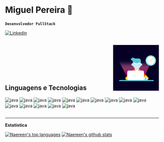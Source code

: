 # Miguel Pereira 👋 

**`Desenvolvedor FullStack`**

[![Linkedin](https://img.shields.io/badge/LinkedIn-0077B5?style=for-the-badge&logo=linkedin&logoColor=white)](https://linkedin.com/in/miguel-pereira-86b71a143)

</br>

<img align="right" width="150" height="150px" alt="java" src="https://github.com/Miguel-ADS-86/Miguel-ADS-86/blob/main/Mgp.gif" />

</br></br></br></br></br>

## Linguagens e Tecnologias

<div style="display: inline_block">
   <img align="center" alt="java" src="https://img.shields.io/badge/java-%23ED8B00.svg?style=for-the-badge&logo=openjdk&logoColor=white" />
   <img align="center" alt="java" src="https://img.shields.io/badge/HTML5-E34F26?style=for-the-badge&logo=html5&logoColor=white" />
   <img align="center" alt="java" src="https://img.shields.io/badge/CSS3-1572B6?style=for-the-badge&logo=css3&logoColor=white" />
   <img align="center" alt="java" src="https://img.shields.io/badge/Microsoft%20SQL%20Server-CC2927?style=for-the-badge&logo=microsoft%20sql%20server&logoColor=white" />
   <img align="center" alt="java" src="https://img.shields.io/badge/mysql-4479A1.svg?style=for-the-badge&logo=mysql&logoColor=white" />
   <img align="center" alt="java" src="https://img.shields.io/badge/postgres-%23316192.svg?style=for-the-badge&logo=postgresql&logoColor=white" />
   <img align="center" alt="java" src="https://img.shields.io/badge/bootstrap-%238511FA.svg?style=for-the-badge&logo=bootstrap&logoColor=white" />
   <img align="center" alt="java" src="https://img.shields.io/badge/node.js-6DA55F?style=for-the-badge&logo=node.js&logoColor=white" />
   <img align="center" alt="java" src="https://img.shields.io/badge/react-%2320232a.svg?style=for-the-badge&logo=react&logoColor=%2361DAFB" />
   <img align="center" alt="java" src="https://img.shields.io/badge/spring-%236DB33F.svg?style=for-the-badge&logo=spring&logoColor=white" />
   <img align="center" alt="java" src="https://img.shields.io/badge/Eclipse-FE7A16.svg?style=for-the-badge&logo=Eclipse&logoColor=white" />
   <img align="center" alt="java" src="https://img.shields.io/badge/IntelliJIDEA-000000.svg?style=for-the-badge&logo=intellij-idea&logoColor=white" />
   <img align="center" alt="java" src="https://img.shields.io/badge/Visual%20Studio%20Code-0078d7.svg?style=for-the-badge&logo=visual-studio-code&logoColor=white" />
   <img align="center" alt="java" src="https://img.shields.io/badge/javascript-%23323330.svg?style=for-the-badge&logo=javascript&logoColor=%23F7DF1E" />
   <img align="center" alt="java" src="https://img.shields.io/badge/markdown-%23000000.svg?style=for-the-badge&logo=markdown&logoColor=white" />
</div>
</br> 

---
 
 **Estatistica**
 
[![Naereen's top languages](https://github-readme-stats.vercel.app/api/top-langs/?username=miguel-Dev-16&theme=blue-green)](https://github.com/anuraghazra/github-readme-stats)
[![Naereen's github stats](https://github-readme-stats.vercel.app/api?username=miguel-Dev-16&theme=blue-green)](https://github.com/anuraghazra/github-readme-stats)
